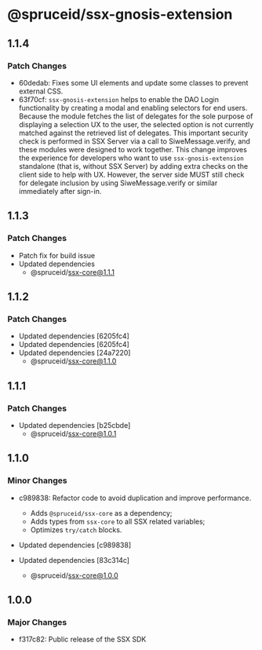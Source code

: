 # @spruceid/ssx-gnosis-extension

## 1.1.4

### Patch Changes

- 60dedab: Fixes some UI elements and update some classes to prevent external CSS.
- 63f70cf: `ssx-gnosis-extension` helps to enable the DAO Login functionality by creating a modal and enabling selectors for end users. Because the module fetches the list of delegates for the sole purpose of displaying a selection UX to the user, the selected option is not currently matched against the retrieved list of delegates. This important security check is performed in SSX Server via a call to SiweMessage.verify, and these modules were designed to work together. This change improves the experience for developers who want to use `ssx-gnosis-extension` standalone (that is, without SSX Server) by adding extra checks on the client side to help with UX. However, the server side MUST still check for delegate inclusion by using SiweMessage.verify or similar immediately after sign-in.

## 1.1.3

### Patch Changes

- Patch fix for build issue
- Updated dependencies
  - @spruceid/ssx-core@1.1.1

## 1.1.2

### Patch Changes

- Updated dependencies [6205fc4]
- Updated dependencies [6205fc4]
- Updated dependencies [24a7220]
  - @spruceid/ssx-core@1.1.0

## 1.1.1

### Patch Changes

- Updated dependencies [b25cbde]
  - @spruceid/ssx-core@1.0.1

## 1.1.0

### Minor Changes

- c989838: Refactor code to avoid duplication and improve performance.

  - Adds `@spruceid/ssx-core` as a dependency;
  - Adds types from `ssx-core` to all SSX related variables;
  - Optimizes `try/catch` blocks.

- Updated dependencies [c989838]
- Updated dependencies [83c314c]
  - @spruceid/ssx-core@1.0.0

## 1.0.0

### Major Changes

- f317c82: Public release of the SSX SDK

